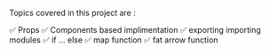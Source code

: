 Topics covered in this project are :

✅ Props
✅ Components based implimentation
✅ exporting importing modules
✅ if ... else 
✅ map function
✅ fat arrow function